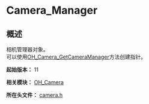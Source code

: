 # Camera_Manager
<!--Kit: Camera Kit-->
<!--Subsystem: Multimedia-->
<!--Owner: @qano-->
<!--Designer: @leo_ysl-->
<!--Tester: @xchaosioda-->
<!--Adviser: @w_Machine_cc-->

## 概述

相机管理器对象。<br> 可以使用[OH_Camera_GetCameraManager](capi-camera-h.md#oh_camera_getcameramanager)方法创建指针。

**起始版本：** 11

**相关模块：** [OH_Camera](capi-oh-camera.md)

**所在头文件：** [camera.h](capi-camera-h.md)

